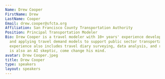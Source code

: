 ```yaml
---
Name: Drew Cooper
FirstName: Drew
LastName: Cooper
Email: drew.cooper@sfcta.org
Affiliation: San Francisco County Transportation Authority
Position: Principal Transportation Modeler
Bio: Drew Cooper is a travel modeler with 10+ years' experience developing, maintaining,
  and applying travel demand models to support public sector transportation planning.  His
  experience also includes travel diary surveying, data analysis, and research.  He
  is also an AI skeptic, come change his mind.
avatar: Drew Cooper.jpeg
title: Drew Cooper
type: speakers
layout: speakers
---
```

